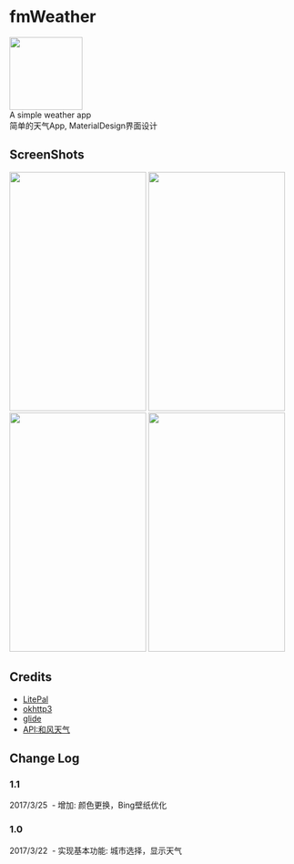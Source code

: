 # fmWeather
<img width="128" height="128" src="https://github.com/SteiensGate/fmWeather/raw/master/Screenshots/fmweather.png"/></br>
A simple weather app</br>
简单的天气App, MaterialDesign界面设计
## ScreenShots
<div>
<img width="240" height="420" src="https://github.com/SteiensGate/fmWeather/raw/master/Screenshots/Screenshot_20170325-030816-for-134072-o_1bc0rnafm1pq216r21pqm6kg1ubc26-uid-556550"/>
<img width="240" height="420" src="https://github.com/SteiensGate/fmWeather/raw/master/Screenshots/Screenshot_20170325-022703-for-134072-o_1bc0ro28n1k911a831mbr1mrn4h52f-uid-556550"/>
<img width="240" height="420" src="https://github.com/SteiensGate/fmWeather/raw/master/Screenshots/Screenshot_20170325-030812-for-134072-o_1bc0ro28ntb1t391fp9tlt147j2h-uid-556550"/>
<img width="240" height="420" src="https://github.com/SteiensGate/fmWeather/raw/master/Screenshots/Screenshot_20170325-030829-for-134072-o_1bc0ro28ofsh115lmak1j6rpd62i-uid-556550"/>
</div>

## Credits

 - [LitePal](https://github.com/LitePalFramework/LitePal)
 - [okhttp3](https://github.com/square/okhttp)
 - [glide](https://github.com/bumptech/glide)
 - [API:和风天气](http://www.heweather.com/)

## Change Log

### 1.1 
  2017/3/25
  - 增加: 颜色更换，Bing壁纸优化
### 1.0 
  2017/3/22
  - 实现基本功能: 城市选择，显示天气
